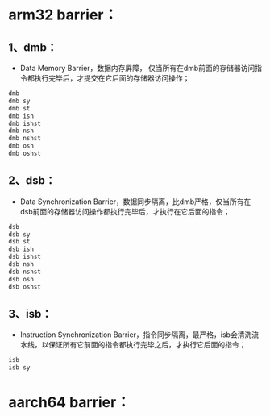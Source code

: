 # arm32 barrier：

## 1、dmb：

- Data Memory Barrier，数据内存屏障， 仅当所有在dmb前面的存储器访问指令都执行完毕后，才提交在它后面的存储器访问操作；

```c
dmb
dmb sy
dmb st
dmb ish
dmb ishst
dmb nsh
dmb nshst
dmb osh
dmb oshst
```



## 2、dsb：

- Data Synchronization Barrier，数据同步隔离，比dmb严格，仅当所有在dsb前面的存储器访问操作都执行完毕后，才执行在它后面的指令；

```c
dsb
dsb sy
dsb st
dsb ish
dsb ishst
dsb nsh
dsb nshst
dsb osh
dsb oshst
```




## 3、isb：

- Instruction Synchronization Barrier，指令同步隔离，最严格，isb会清洗流水线，以保证所有它前面的指令都执行完毕之后，才执行它后面的指令；

```c
isb
isb sy
```



# aarch64 barrier：